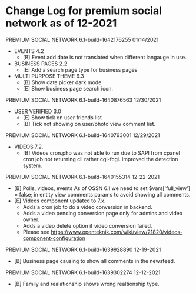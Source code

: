 # Change Log for premium social network as of 12-2021
PREMIUM SOCIAL NETWORK 6.1-build-1642176255  01/14/2021
- EVENTS 4.2
     - [B] Event add date is not translated when different langauge in use.
- BUSINESS PAGES 2.2
    - [E] Add a search page type for business pages
- MULTI PURPOSE THEME 6.3
    - [B] Show date picker dark mode
    - [E] Show business page search icon.

PREMIUM SOCIAL NETWORK 6.1-build-1640876563  12/30/2021
 - USER VERIFIED 3.0 
    - [E] Show tick on user friends list
    - [B] Tick not showing on user/photo view comment list.
 
PREMIUM SOCIAL NETWORK 6.1-build-1640793001  12/29/2021
- VIDEOS  7.2.
  - [B] Videos cron.php was not able to run due to SAPI from cpanel cron job not returning cli rather cgi-fcgi. Improved the detection system.
 
PREMIUM SOCIAL NETWORK 6.1-build-1640155314  12-22-2021
- [B] Polls, videos, events As of OSSN 6.1 we need to set $vars['full_view'] = false; in entity view comments params to avoid showing all comments.
- [E] Videos component updated to 7.x.
    - Adds a cron job to do a video conversion in backend.
    - Adds a video pending conversion page only for admins and video owner. 
    - Adds a video delete option if video conversion failed.
    - Please see https://www.openteknik.com/wiki/view/21820/videos-component-configuration

PREMIUM SOCIAL NETWORK 6.1-build-1639928890  12-19-2021
- [B] Business page causing to show all comments in the newsfeed.

PREMIUM SOCIAL NETWORK 6.1-build-1639302274  12-12-2021
- [B] Family and realationship shows wrong realtionship type.

